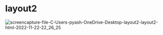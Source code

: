 # layout2
![screencapture-file-C-Users-pyash-OneDrive-Desktop-layout2-layout2-html-2022-11-22-22_26_25](https://user-images.githubusercontent.com/113104316/203375759-7c8f33be-7497-4767-8859-84e8403ad5ec.png)
